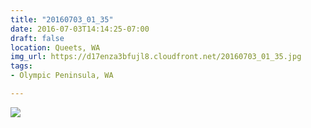 ```yaml
---
title: "20160703_01_35"
date: 2016-07-03T14:14:25-07:00
draft: false
location: Queets, WA
img_url: https://d17enza3bfujl8.cloudfront.net/20160703_01_35.jpg
tags:
- Olympic Peninsula, WA

---
```


![](https://d17enza3bfujl8.cloudfront.net/20160703_01_35.jpg)

